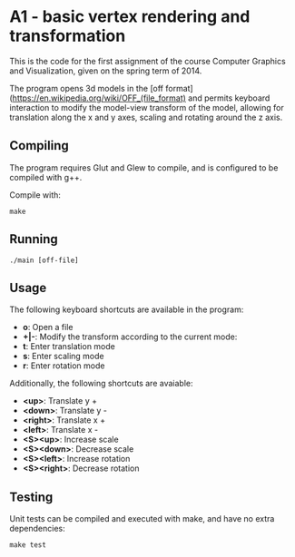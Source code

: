 # A1 - basic vertex rendering and transformation
This is the code for the first assignment of 
the course Computer Graphics and Visualization, given
on the spring term of 2014.

The program opens 3d models in the [off format](https://en.wikipedia.org/wiki/OFF_(file_format) and
permits keyboard interaction to modify the model-view transform of the model,
allowing for translation along the x and y axes, scaling and rotating around the z axis.

## Compiling
The program requires Glut and Glew to compile, and is configured to be compiled with g++.

Compile with:

```make```
## Running
```./main [off-file]```

## Usage
The following keyboard shortcuts are available in the program:

* **o**: Open a file
* **+|-**: Modify the transform according to the current mode:
* **t**: Enter translation mode
* **s**: Enter scaling mode
* **r**: Enter rotation mode

Additionally, the following shortcuts are avaiable:

* **&lt;up&gt;**: Translate y +
* **&lt;down&gt;**: Translate y -
* **&lt;right&gt;**: Translate x +
* **&lt;left&gt;**: Translate x -
* **&lt;S&gt;&lt;up&gt;**: Increase scale
* **&lt;S&gt;&lt;down&gt;**: Decrease scale
* **&lt;S&gt;&lt;left&gt;**: Increase rotation
* **&lt;S&gt;&lt;right&gt;**: Decrease rotation

## Testing
Unit tests can be compiled and executed with make, and have no extra dependencies:

```
make test
```
